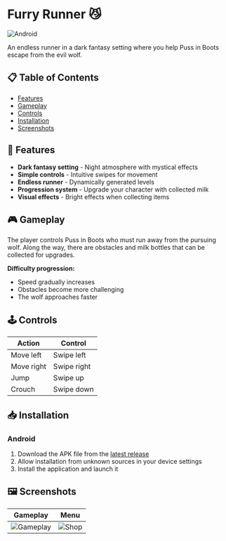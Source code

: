 # Furry Runner 😼

![Android](https://img.shields.io/badge/Android-3DDC84?logo=android&logoColor=white)

An endless runner in a dark fantasy setting where you help Puss in Boots escape from the evil wolf.

## 📋 Table of Contents
- [Features](#-features)
- [Gameplay](#-gameplay)
- [Controls](#-controls)
- [Installation](#-installation)
- [Screenshots](#-screenshots)

## 🎯 Features

- **Dark fantasy setting** - Night atmosphere with mystical effects
- **Simple controls** - Intuitive swipes for movement
- **Endless runner** - Dynamically generated levels
- **Progression system** - Upgrade your character with collected milk
- **Visual effects** - Bright effects when collecting items

## 🎮 Gameplay

The player controls Puss in Boots who must run away from the pursuing wolf. Along the way, there are obstacles and milk bottles that can be collected for upgrades.

**Difficulty progression:**
- Speed gradually increases
- Obstacles become more challenging
- The wolf approaches faster

## 🕹️ Controls

| Action | Control |
|--------|---------|
| Move left | Swipe left |
| Move right | Swipe right |
| Jump | Swipe up |
| Crouch | Swipe down |

## 📥 Installation

### Android
1. Download the APK file from the [latest release]()
2. Allow installation from unknown sources in your device settings
3. Install the application and launch it


## 🖼️ Screenshots

| Gameplay | Menu |
|----------|-----------|
| ![Gameplay](https://via.placeholder.com/400x800/16213E/FFFFFF?text=Gameplay+Screenshot) | ![Shop](https://via.placeholder.com/400x800/16213E/FFFFFF?text=Shop+Screenshot) |
